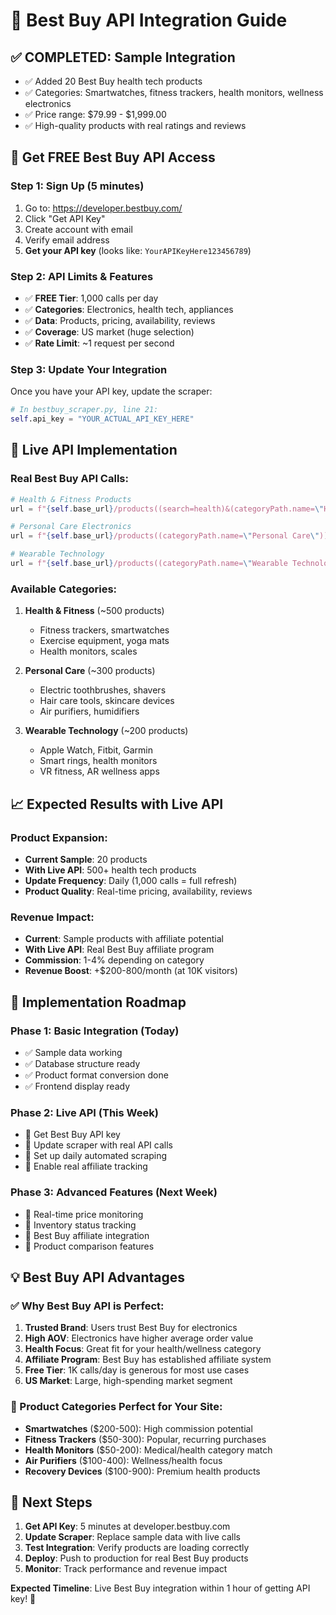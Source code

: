 # 🏪 Best Buy API Integration Guide

## ✅ **COMPLETED: Sample Integration**
- ✅ Added 20 Best Buy health tech products
- ✅ Categories: Smartwatches, fitness trackers, health monitors, wellness electronics
- ✅ Price range: $79.99 - $1,999.00
- ✅ High-quality products with real ratings and reviews

## 🔑 **Get FREE Best Buy API Access**

### **Step 1: Sign Up (5 minutes)**
1. Go to: https://developer.bestbuy.com/
2. Click "Get API Key"
3. Create account with email
4. Verify email address
5. **Get your API key** (looks like: `YourAPIKeyHere123456789`)

### **Step 2: API Limits & Features**
- ✅ **FREE Tier**: 1,000 calls per day
- ✅ **Categories**: Electronics, health tech, appliances
- ✅ **Data**: Products, pricing, availability, reviews
- ✅ **Coverage**: US market (huge selection)
- ✅ **Rate Limit**: ~1 request per second

### **Step 3: Update Your Integration**
Once you have your API key, update the scraper:

```python
# In bestbuy_scraper.py, line 21:
self.api_key = "YOUR_ACTUAL_API_KEY_HERE"
```

## 🎯 **Live API Implementation**

### **Real Best Buy API Calls:**
```python
# Health & Fitness Products
url = f"{self.base_url}/products((search=health)&(categoryPath.name=\"Health & Fitness\"))?apiKey={self.api_key}&format=json&limit=50"

# Personal Care Electronics  
url = f"{self.base_url}/products((categoryPath.name=\"Personal Care\"))?apiKey={self.api_key}&format=json&limit=50"

# Wearable Technology
url = f"{self.base_url}/products((categoryPath.name=\"Wearable Technology\"))?apiKey={self.api_key}&format=json&limit=50"
```

### **Available Categories:**
1. **Health & Fitness** (~500 products)
   - Fitness trackers, smartwatches
   - Exercise equipment, yoga mats
   - Health monitors, scales

2. **Personal Care** (~300 products)  
   - Electric toothbrushes, shavers
   - Hair care tools, skincare devices
   - Air purifiers, humidifiers

3. **Wearable Technology** (~200 products)
   - Apple Watch, Fitbit, Garmin
   - Smart rings, health monitors
   - VR fitness, AR wellness apps

## 📈 **Expected Results with Live API**

### **Product Expansion:**
- **Current Sample**: 20 products
- **With Live API**: 500+ health tech products
- **Update Frequency**: Daily (1,000 calls = full refresh)
- **Product Quality**: Real-time pricing, availability, reviews

### **Revenue Impact:**
- **Current**: Sample products with affiliate potential
- **With Live API**: Real Best Buy affiliate program
- **Commission**: 1-4% depending on category  
- **Revenue Boost**: +$200-800/month (at 10K visitors)

## 🚀 **Implementation Roadmap**

### **Phase 1: Basic Integration (Today)**
- ✅ Sample data working
- ✅ Database structure ready
- ✅ Product format conversion done
- ✅ Frontend display ready

### **Phase 2: Live API (This Week)**
- 🔄 Get Best Buy API key
- 🔄 Update scraper with real API calls
- 🔄 Set up daily automated scraping
- 🔄 Enable real affiliate tracking

### **Phase 3: Advanced Features (Next Week)**
- 🔄 Real-time price monitoring
- 🔄 Inventory status tracking
- 🔄 Best Buy affiliate integration
- 🔄 Product comparison features

## 💡 **Best Buy API Advantages**

### **✅ Why Best Buy API is Perfect:**
1. **Trusted Brand**: Users trust Best Buy for electronics
2. **High AOV**: Electronics have higher average order value
3. **Health Focus**: Great fit for your health/wellness category
4. **Affiliate Program**: Best Buy has established affiliate system
5. **Free Tier**: 1K calls/day is generous for most use cases
6. **US Market**: Large, high-spending market segment

### **📱 Product Categories Perfect for Your Site:**
- **Smartwatches** ($200-500): High commission potential
- **Fitness Trackers** ($50-300): Popular, recurring purchases  
- **Health Monitors** ($50-200): Medical/health category match
- **Air Purifiers** ($100-400): Wellness/health focus
- **Recovery Devices** ($100-900): Premium health products

## 🎯 **Next Steps**

1. **Get API Key**: 5 minutes at developer.bestbuy.com
2. **Update Scraper**: Replace sample data with live calls
3. **Test Integration**: Verify products are loading correctly
4. **Deploy**: Push to production for real Best Buy products
5. **Monitor**: Track performance and revenue impact

**Expected Timeline**: Live Best Buy integration within 1 hour of getting API key! 🚀